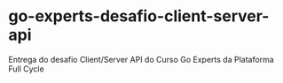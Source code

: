 # go-experts-desafio-client-server-api
Entrega do desafio Client/Server API do Curso Go Experts da Plataforma Full Cycle
